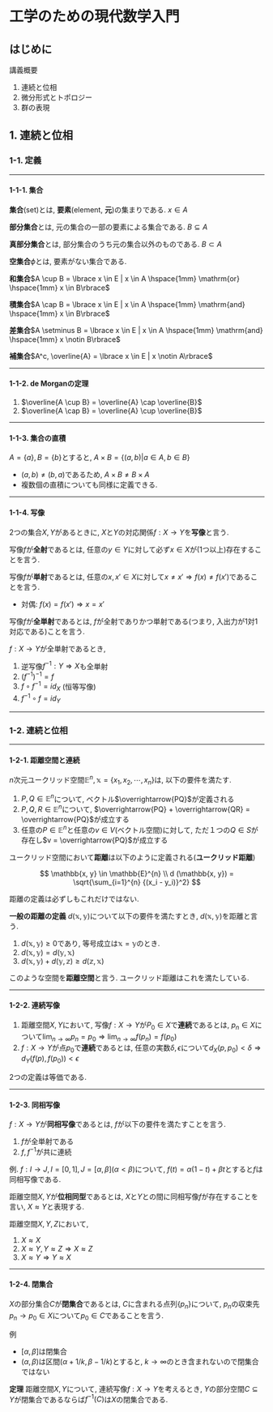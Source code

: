 # 工学のための現代数学入門

## はじめに
講義概要

1. 連続と位相
2. 微分形式とトポロジー
3. 群の表現

## 1. 連続と位相
### 1-1. 定義
---
#### 1-1-1. 集合

**集合**(set)とは, **要素**(element, **元**)の集まりである. $x \in A$

**部分集合**とは, 元の集合の一部の要素による集合である. $B \subseteq A$

**真部分集合**とは, 部分集合のうち元の集合以外のものである. $B \subset A$

**空集合**$\phi$とは, 要素がない集合である.

**和集合**$A \cup B = \lbrace x \in E | x \in A \hspace{1mm} \mathrm{or} \hspace{1mm} x \in B\rbrace$

**積集合**$A \cap B = \lbrace x \in E | x \in A \hspace{1mm} \mathrm{and} \hspace{1mm} x \in B\rbrace$

**差集合**$A \setminus B = \lbrace x \in E | x \in A \hspace{1mm} \mathrm{and} \hspace{1mm} x \notin B\rbrace$

**補集合**$A^c, \overline{A} = \lbrace x \in E | x \notin A\rbrace$

---
#### 1-1-2. de Morganの定理

1. $\overline{A \cup B} = \overline{A} \cap \overline{B}$
2. $\overline{A \cap B} = \overline{A} \cup \overline{B}$

---
#### 1-1-3. 集合の直積

$A = \lbrace a \rbrace, B = \lbrace b \rbrace$とすると, $A \times B = \lbrace (a, b) |  a \in A, b \in B\rbrace$
- $(a, b) \neq (b, a)$であるため, $A \times B \neq B \times A$
- 複数個の直積についても同様に定義できる.

---
#### 1-1-4. 写像

2つの集合$X, Y$があるときに, $X$と$Y$の対応関係$f: X \rightarrow Y$を**写像**と言う.

写像$f$が**全射**であるとは, 任意の$y \in Y$に対して必ず$x \in X$が(1つ以上)存在することを言う.

写像$f$が**単射**であるとは, 任意の$x, x' \in X$に対して$x \neq x' \Rightarrow f(x) \neq f(x')$であることを言う.
- 対偶: $f(x) = f(x') \Rightarrow x = x'$

写像$f$が**全単射**であるとは, $f$が全射でありかつ単射である(つまり, 入出力が1対1対応である)ことを言う.

$f: X \rightarrow Y$が全単射であるとき,
1. 逆写像$f^{-1}: Y \Rightarrow X$も全単射
2. ${(f^{-1})}^{-1} = f$
3. $f \circ f^{-1} = {id}_{X}$ (恒等写像)
4. $f^{-1} \circ f = {id}_{Y}$

---
### 1-2. 連続と位相
---
#### 1-2-1. 距離空間と連続
$n$次元ユークリッド空間$\mathbb{E}^{n}, \mathbb{x} = \lbrace x_1, x_2, \cdots, x_n\rbrace$は, 以下の要件を満たす.
1. $P, Q \in \mathbb{E}^{n}$について, ベクトル$\overrightarrow{PQ}$が定義される
2. $P, Q, R \in \mathbb{E}^{n}$について, $\overrightarrow{PQ} + \overrightarrow{QR} = \overrightarrow{PQ}$が成立する
3. 任意の$P \in \mathbb{E}^{n}$と任意の$v \in V$(ベクトル空間)に対して, ただ１つの$Q \in S$が存在し$v = \overrightarrow{PQ}$が成立する

ユークリッド空間において**距離**は以下のように定義される(**ユークリッド距離**)

$$
\mathbb{x, y} \in \mathbb{E}^{n} \\
d (\mathbb{x, y}) = \sqrt{\sum_{i=1}^{n} {(x_i - y_i)}^2}
$$

距離の定義は必ずしもこれだけではない.

**一般の距離の定義**
$d (\mathbb{x, y})$について以下の要件を満たすとき, $d (\mathbb{x, y})$を距離と言う.

1. $d (\mathbb{x, y}) \geq 0$であり, 等号成立は$\mathbb{x} = \mathbb{y}$のとき.
2. $d (\mathbb{x, y})  = d (\mathbb{y, x})$
3. $d (\mathbb{x, y}) + d (\mathbb{y, z}) \geq d (\mathbb{z, x})$

このような空間を**距離空間**と言う. ユークリッド距離はこれを満たしている.

---
#### 1-2-2. 連続写像

1. 距離空間$X, Y$において, 写像$f: X \rightarrow Y$が$P_0 \in X$で**連続**であるとは, $p_n \in X$について$\lim_{n \rightarrow \infty} p_n = p_0 \Rightarrow \lim_{n \rightarrow \infty} f(p_n) = f(p_0)$
2. $f: X \rightarrow Y$が点$p_0$で**連続**であるとは, 任意の実数$\delta, \epsilon$について$d_X (p, p_0) < \delta \Rightarrow d_Y (f(p), f(p_0)) < \epsilon$

2つの定義は等価である. 

---
#### 1-2-3. 同相写像

$f: X \rightarrow Y$が**同相写像**であるとは, $f$が以下の要件を満たすことを言う.
1. $f$が全単射である
2. $f, f^{-1}$が共に連続

例. $f: I \rightarrow J, I = [0, 1], J = [\alpha, \beta] (\alpha < \beta)$について, $f(t) = \alpha (1-t) + \beta t$とすると$f$は同相写像である.

距離空間$X, Y$が**位相同型**であるとは, $X$と$Y$との間に同相写像$f$が存在することを言い, $X \approx Y$と表現する.

距離空間$X, Y, Z$において, 
1. $X \approx X$
2. $X \approx Y, Y \approx Z \Rightarrow X \approx Z$
3. $X \approx Y \Rightarrow Y \approx X$

---
#### 1-2-4. 閉集合

$X$の部分集合$C$が**閉集合**であるとは, $C$に含まれる点列$\lbrace p_n\rbrace$について, $p_n$の収束先$p_n \rightarrow p_0 \in X$について$p_0 \in C$であることを言う.

例
- $[\alpha, \beta]$は閉集合
- $(\alpha, \beta)$は区間$(\alpha + 1/k, \beta - 1/k)$とすると, $k \rightarrow \infty$のとき含まれないので閉集合ではない

**定理**
距離空間$X, Y$について, 連続写像$f: X \rightarrow Y$を考えるとき, $Y$の部分空間$C \subseteq Y$が閉集合であるならば$f^{-1}(C)$は$X$の閉集合である.